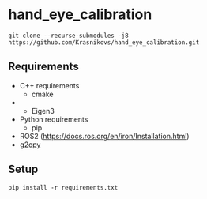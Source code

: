 # hand_eye_calibration
```
git clone --recurse-submodules -j8 https://github.com/Krasnikovs/hand_eye_calibration.git
```
## Requirements
* C++ requirements
	* cmake
* * Eigen3
* Python requirements
	* pip
* ROS2 (https://docs.ros.org/en/iron/Installation.html)
* [g2opy](https://github.com/Krasnikovs/g2opy.git)

## Setup
```
pip install -r requirements.txt
```